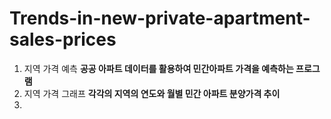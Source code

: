 # Trends-in-new-private-apartment-sales-prices


1. 지역 가격 예측
  **공공 아파트 데이터를 활용하여 민간아파트 가격을 예측하는 프로그램**
2. 지역 가격 그래프
  **각각의 지역의 연도와 월별 민간 아파트 분양가격 추이**
3. 

